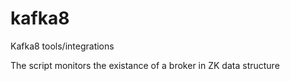 # kafka8
Kafka8 tools/integrations 

The script monitors the existance of a broker in ZK data structure
